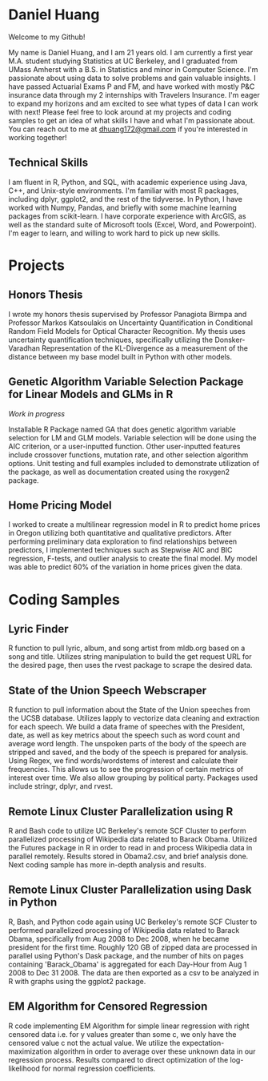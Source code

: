 # Daniel Huang 

Welcome to my Github! 

My name is Daniel Huang, and I am 21 years old. I am currently a first year M.A. student studying Statistics at UC Berkeley, and I graduated from UMass Amherst with a B.S. in Statistics and minor in Computer Science. I'm passionate about using data to solve problems and gain valuable insights. I have passed Actuarial Exams P and FM, and have worked with mostly P&C insurance data through my 2 internships with Travelers Insurance. I'm eager to expand my horizons and am excited to see what types of data I can work with next! Please feel free to look around at my projects and coding samples to get an idea of what skills I have and what I'm passionate about. You can reach out to me at dhuang172@gmail.com if you're interested in working together!

## Technical Skills
I am fluent in R, Python, and SQL, with academic experience using Java, C++, and Unix-style environments. I'm familiar with most R packages, including dplyr, ggplot2, and the rest of the tidyverse. In Python, I have worked with Numpy, Pandas, and briefly with some machine learning packages from scikit-learn. I have corporate experience with ArcGIS, as well as the standard suite of Microsoft tools (Excel, Word, and Powerpoint). I'm eager to learn, and willing to work hard to pick up new skills.

# Projects
## Honors Thesis
I wrote my honors thesis supervised by Professor Panagiota Birmpa and Professor Markos Katsoulakis on Uncertainty Quantification in Conditional Random Field Models for Optical Character Recognition. My thesis uses uncertainty quantification techniques, specifically utilizing the Donsker-Varadhan Representation of the KL-Divergence as a measurement of the distance between my base model built in Python with other models. 

## Genetic Algorithm Variable Selection Package for Linear Models and GLMs in R
*Work in progress*

Installable R Package named GA that does genetic algorithm variable selection for LM and GLM models. Variable selection will be done using the AIC criterion, or a user-inputted function. Other user-inputted features include crossover functions, mutation rate, and other selection algorithm options. Unit testing and full examples included to demonstrate utilization of the package, as well as documentation created using the roxygen2 package.

## Home Pricing Model
I worked to create a multilinear regression model in R to predict home prices in Oregon utilizing both quantitative and qualitative predictors. After performing preliminary data exploration to find relationships between predictors, I implemented techniques such as Stepwise AIC and BIC regression, F-tests, and outlier analysis to create the final model. My model was able to predict 60% of the variation in home prices given the data.


# Coding Samples

## Lyric Finder
R function to pull lyric, album, and song artist from mldb.org based on a song and title. Utilizes string manipulation to build the get request URL for the desired page, then uses the rvest package to scrape the desired data.

## State of the Union Speech Webscraper
R function to pull information about the State of the Union speeches from the UCSB database. Utilizes lapply to vectorize data cleaning and extraction for each speech. We build a data frame of speeches with the President, date, as well as key metrics about the speech such as word count and average word length. The unspoken parts of the body of the speech are stripped and saved, and the body of the speech is prepared for analysis. Using Regex, we find words/wordstems of interest and calculate their frequencies. This allows us to see the progression of certain metrics of interest over time. We also allow grouping by political party. Packages used include stringr, dplyr, and rvest.

## Remote Linux Cluster Parallelization using R
R and Bash code to utilize UC Berkeley's remote SCF Cluster to perform parallelized processing of Wikipedia data related to Barack Obama. Utilized the Futures package in R in order to read in and process Wikipedia data in parallel remotely. Results stored in Obama2.csv, and brief analysis done. Next coding sample has more in-depth analysis and results.

## Remote Linux Cluster Parallelization using Dask in Python
R, Bash, and Python code again using UC Berkeley's remote SCF Cluster to performed parallelized processing of Wikipedia data related to Barack Obama, specifically from Aug 2008 to Dec 2008, when he became president for the first time. Roughly 120 GB of zipped data are processed in parallel using Python's Dask package, and the number of hits on pages containing 'Barack_Obama' is aggregated for each Day-Hour from Aug 1 2008 to Dec 31 2008. The data are then exported as a csv to be analyzed in R with graphs using the ggplot2 package.

## EM Algorithm for Censored Regression
R code implementing EM Algorithm for simple linear regression with right censored data i.e. for y values greater than some c, we only have the censored value c not the actual value. We utilize the expectation-maximization algorithm in order to average over these unknown data in our regression process. Results compared to direct optimization of the log-likelihood for normal regression coefficients.

